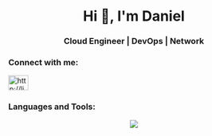 
<h1 align="center">Hi 👋, I'm Daniel</h1>
<h3 align="center">Cloud Engineer | DevOps | Network</h3>

<h3 align="left">Connect with me:</h3>
<p align="left">
<a href="https://linkedin.com/in/daniel-magevski/" target="blank"><img align="center" src="https://raw.githubusercontent.com/rahuldkjain/github-profile-readme-generator/master/src/images/icons/Social/linked-in-alt.svg" alt="http://linkedin.com/in/daniel-magevski/" height="30" width="40" /></a>
</p>

<h3 align="left">Languages and Tools:</h3>

<p align="center">
  <a href="https://skillicons.dev">
    <img src="https://skillicons.dev/icons?i=git,azure,aws,gcp,kubernetes,docker,apple,bash,bitbucket,cloudflare,discord,github,grafana,linux,windows,githubactions,kubernetes,nginx,powershell,prometheus,vscode,ansible,terraform,jenkins" />
  </a>
</p>
